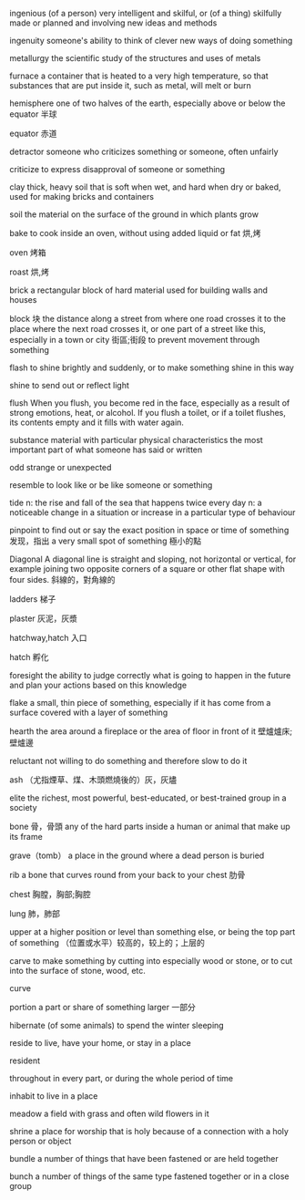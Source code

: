 ingenious
(of a person) very intelligent and skilful, or (of a thing) skilfully made or planned and involving new ideas and methods

ingenuity
someone's ability to think of clever new ways of doing something

metallurgy
the scientific study of the structures and uses of metals

furnace
a container that is heated to a very high temperature, so that substances that are put inside it, such as metal, will melt or burn

hemisphere
one of two halves of the earth, especially above or below the equator
半球

equator
赤道

detractor
someone who criticizes something or someone, often unfairly

criticize
to express disapproval of someone or something

clay
thick, heavy soil that is soft when wet, and hard when dry or baked, used for making bricks and containers

soil
the material on the surface of the ground in which plants grow


bake
to cook inside an oven, without using added liquid or fat
烘,烤

oven
烤箱

roast
烘,烤

brick
a rectangular block of hard material used for building walls and houses

block
块
the distance along a street from where one road crosses it to the place where the next road crosses it, or one part of a street like this, especially in a town or city
街區;街段
to prevent movement through something

flash
to shine brightly and suddenly, or to make something shine in this way

shine
to send out or reflect light

flush
When you flush, you become red in the face, especially as a result of strong emotions, heat, or alcohol.
If you flush a toilet, or if a toilet flushes, its contents empty and it fills with water again.


substance
material with particular physical characteristics
the most important part of what someone has said or written

odd
strange or unexpected

resemble
to look like or be like someone or something

tide
n: the rise and fall of the sea that happens twice every day
n: a noticeable change in a situation or increase in a particular type of behaviour

pinpoint
to find out or say the exact position in space or time of something
发现，指出
a very small spot of something
極小的點

Diagonal
A diagonal line is straight and sloping, not horizontal or vertical, for example joining two opposite corners of a square or other flat shape with four sides.
斜線的，對角線的

ladders
梯子

plaster
灰泥，灰漿

hatchway,hatch
入口

hatch
孵化

foresight
the ability to judge correctly what is going to happen in the future and plan your actions based on this knowledge

flake
a small, thin piece of something, especially if it has come from a surface covered with a layer of something

hearth
the area around a fireplace or the area of floor in front of it
壁爐爐床;壁爐邊

reluctant
not willing to do something and therefore slow to do it

ash
（尤指煙草、煤、木頭燃燒後的）灰，灰燼

elite
the richest, most powerful, best-educated, or best-trained group in a society

bone
骨，骨頭
any of the hard parts inside a human or animal that make up its frame

grave（tomb）
a place in the ground where a dead person is buried

rib
a bone that curves round from your back to your chest
肋骨

chest
胸膛，胸部;胸腔

lung
肺，肺部

upper
at a higher position or level than something else, or being the top part of something
（位置或水平）较高的，较上的；上层的

carve
to make something by cutting into especially wood or stone, or to cut into the surface of stone, wood, etc.

curve

portion
a part or share of something larger
一部分

hibernate
(of some animals) to spend the winter sleeping

reside
to live, have your home, or stay in a place

resident

throughout
in every part, or during the whole period of time

inhabit
to live in a place

meadow
a field with grass and often wild flowers in it

shrine
a place for worship that is holy because of a connection with a holy person or object

bundle
a number of things that have been fastened or are held together

bunch
a number of things of the same type fastened together or in a close group




